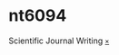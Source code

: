 # nt6094
Scientific Journal Writing [`×`](https://akademik.itb.ac.id/app/dosen:197312011999031002/kurikulum/silabus/44320/view)
